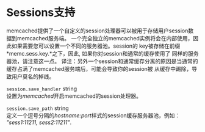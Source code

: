 Sessions支持
============

memcached提供了一个自定义的session处理器可以被用于存储用户session数据到memcached服务端。
一个完全独立的memcached实例将会在内部使用，因此如果需要您可以设置一个不同的服务器池。session的
key被存储在前缀*memc.sess.key.*之下，因此,
如果你对session和通常的缓存使用了 同样的服务器池，请注意这一点。
译注：另外一个session和通常缓存分离的原因是当通常的缓存占满了memcached服务端后，可能会导致你的session被
从缓存中踢除，导致用户莫名的掉线。

`session.save_handler` <span class="type">string</span>  
设置为*memcached*开启memcached的session处理器。

`session.save_path` <span class="type">string</span>  
定义一个逗号分隔的*hostname:port*样式的session缓存服务器池，例如：
*"sess1:11211, sess2:11211"*.

